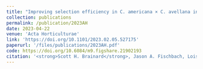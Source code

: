 ```yaml
---
title: "Improving selection efficiency in C. americana × C. avellana interspecific hybrids through the development of an indel-based genetic map"
collection: publications
permalink: /publication/2023AH
date: 2023-04-22
venue: 'Acta Horticulturae'
link: 'https://doi.org/10.1101/2023.02.05.527175'
paperurl: '/files/publications/2023AH.pdf'
code: https://doi.org/10.6084/m9.figshare.21902193
citation: '<strong>Scott H. Brainard</strong>, Jason A. Fischbach, Lois C. Braun, Julie C. Dawson, Improving selection efficiency in C. americana × C. avellana interspecific hybrids through the development of an indel-based genetic map. <i>Acta Horticulturae</i> In press (2023)'
---
```


